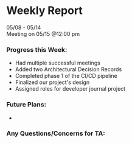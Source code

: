 # Weekly Report
05/08 - 05/14 <br>
Meeting on 05/15 @12:00 pm 

### Progress this Week:
- Had multiple successful meetings
- Added two Architectural Decision Records
- Completed phase 1 of the CI/CD pipeline
- Finalized our project's design
- Assigned roles for developer journal project

### Future Plans:
- 
### Any Questions/Concerns for TA: